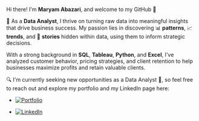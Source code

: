 Hi there! I'm **Maryam Abazari**, and welcome to my GitHub 👋

🚀  As a **Data Analyst**, I thrive on turning raw data into meaningful insights that drive business success. My passion lies in discovering 📊 **patterns**, 📈 **trends**, and 📖 **stories** hidden within data, using them to inform strategic decisions.

With a strong background in **SQL**, **Tableau**, **Python**, and **Excel**, I've analyzed customer behavior, pricing strategies, and client retention to help businesses maximize profits and retain valuable clients.

🔍  I'm currently seeking new opportunities as a Data Analyst 🌟, so feel free to reach out and explore my portfolio and my LinkedIn page here: 

- [![Portfolio](https://img.shields.io/badge/Portfolio-000000?style=flat&logo=google-chrome&logoColor=white)](https://abazarii.github.io/MaryamAbazari.github.io)



- [![LinkedIn](https://img.shields.io/badge/LinkedIn-0077B5?style=flat&logo=linkedin&logoColor=white)](https://www.linkedin.com/in/maryam-abazari-645406226)


<!--
- 🔭 I’m currently working on ...
- 🌱 I’m currently learning ...
- 👯 I’m looking to collaborate on ...
- 🔍 I’m looking for help with ...
- 💬 Ask me about ...
- 📫 How to reach me: ...
- 😄 Pronouns: She/Her
- ⚡ Fun fact: ...
-->

